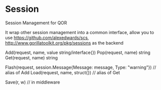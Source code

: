 # Session

Session Management for QOR

It wrap other session management into a common interface, allow you to use  https://github.com/alexedwards/scs, http://www.gorillatoolkit.org/pkg/sessions as the backend


Add(request, name, value string/interface{})
Pop(request, name) string
Get(request, name) string

Flash(request, session.Message{Message: message, Type: "warning"}) // alias of Add
Load(request, name, struct{}) // alias of Get

Save(r, w) // in middleware
